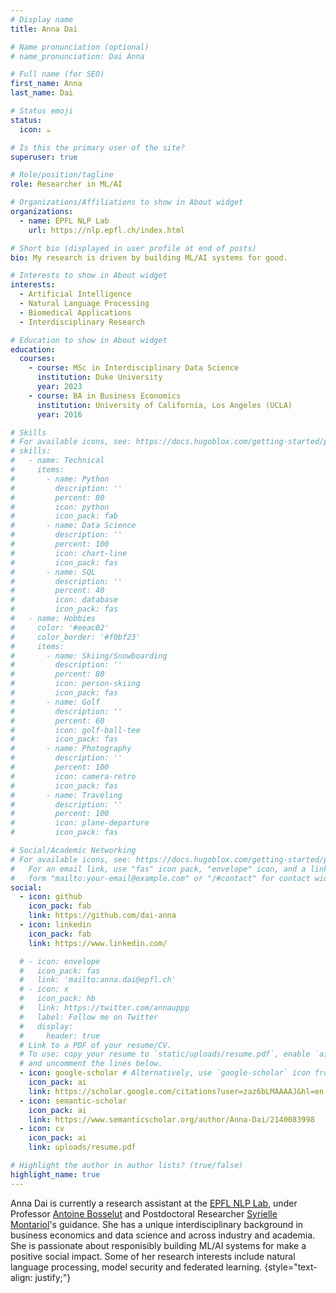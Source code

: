 ```yaml
---
# Display name
title: Anna Dai

# Name pronunciation (optional)
# name_pronunciation: Dai Anna

# Full name (for SEO)
first_name: Anna
last_name: Dai

# Status emoji
status:
  icon: ☕️

# Is this the primary user of the site?
superuser: true

# Role/position/tagline
role: Researcher in ML/AI

# Organizations/Affiliations to show in About widget
organizations:
  - name: EPFL NLP Lab
    url: https://nlp.epfl.ch/index.html

# Short bio (displayed in user profile at end of posts)
bio: My research is driven by building ML/AI systems for good.

# Interests to show in About widget
interests:
  - Artificial Intelligence
  - Natural Language Processing
  - Biomedical Applications
  - Interdisciplinary Research

# Education to show in About widget
education:
  courses:
    - course: MSc in Interdisciplinary Data Science
      institution: Duke University
      year: 2023
    - course: BA in Business Economics
      institution: University of California, Los Angeles (UCLA)
      year: 2016

# Skills
# For available icons, see: https://docs.hugoblox.com/getting-started/page-builder/#icons
# skills:
#   - name: Technical
#     items:
#       - name: Python
#         description: ''
#         percent: 80
#         icon: python
#         icon_pack: fab
#       - name: Data Science
#         description: ''
#         percent: 100
#         icon: chart-line
#         icon_pack: fas
#       - name: SQL
#         description: ''
#         percent: 40
#         icon: database
#         icon_pack: fas
#   - name: Hobbies
#     color: '#eeac02'
#     color_border: '#f0bf23'
#     items:
#       - name: Skiing/Snowboarding
#         description: ''
#         percent: 80
#         icon: person-skiing
#         icon_pack: fas
#       - name: Golf
#         description: ''
#         percent: 60
#         icon: golf-ball-tee
#         icon_pack: fas
#       - name: Photography
#         description: ''
#         percent: 100
#         icon: camera-retro
#         icon_pack: fas
#       - name: Traveling
#         description: ''
#         percent: 100
#         icon: plane-departure
#         icon_pack: fas

# Social/Academic Networking
# For available icons, see: https://docs.hugoblox.com/getting-started/page-builder/#icons
#   For an email link, use "fas" icon pack, "envelope" icon, and a link in the
#   form "mailto:your-email@example.com" or "/#contact" for contact widget.
social:
  - icon: github
    icon_pack: fab
    link: https://github.com/dai-anna
  - icon: linkedin
    icon_pack: fab
    link: https://www.linkedin.com/

  # - icon: envelope
  #   icon_pack: fas
  #   link: 'mailto:anna.dai@epfl.ch'
  # - icon: x
  #   icon_pack: hb
  #   link: https://twitter.com/annauppp
  #   label: Follow me on Twitter
  #   display:
  #     header: true
  # Link to a PDF of your resume/CV.
  # To use: copy your resume to `static/uploads/resume.pdf`, enable `ai` icons in `params.yaml`,
  # and uncomment the lines below.
  - icon: google-scholar # Alternatively, use `google-scholar` icon from `ai` icon pack
    icon_pack: ai
    link: https://scholar.google.com/citations?user=zaz6bLMAAAAJ&hl=en
  - icon: semantic-scholar
    icon_pack: ai
    link: https://www.semanticscholar.org/author/Anna-Dai/2140083998
  - icon: cv
    icon_pack: ai
    link: uploads/resume.pdf

# Highlight the author in author lists? (true/false)
highlight_name: true
---
```


Anna Dai is currently a research assistant at the [EPFL NLP Lab](https://nlp.epfl.ch/index.html), under Professor [Antoine Bosselut](https://atcbosselut.github.io) and Postdoctoral Researcher [Syrielle Montariol](https://smontariol.github.io)'s guidance. She has a unique interdisciplinary background in business economics and data science and across industry and academia. She is passionate about responisibly building ML/AI systems for make a positive social impact. Some of her research interests include natural language processing, model security and federated learning.
{style="text-align: justify;"}
